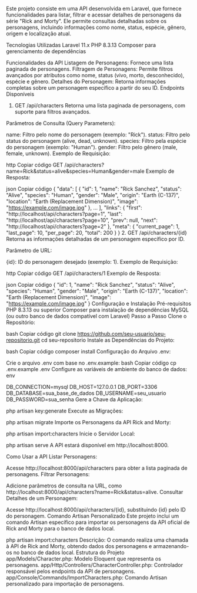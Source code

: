 Este projeto consiste em uma API desenvolvida em Laravel, que fornece funcionalidades para listar, filtrar e acessar detalhes de personagens da série "Rick and Morty". Ele permite consultas detalhadas sobre os personagens, incluindo informações como nome, status, espécie, gênero, origem e localização atual.

Tecnologias Utilizadas
Laravel 11.x
PHP 8.3.13
Composer para gerenciamento de dependências

Funcionalidades da API
Listagem de Personagens: Fornece uma lista paginada de personagens.
Filtragem de Personagens: Permite filtros avançados por atributos como nome, status (vivo, morto, desconhecido), espécie e gênero.
Detalhes do Personagem: Retorna informações completas sobre um personagem específico a partir do seu ID.
Endpoints Disponíveis

1. GET /api/characters
Retorna uma lista paginada de personagens, com suporte para filtros avançados.

Parâmetros de Consulta (Query Parameters):

name: Filtro pelo nome do personagem (exemplo: "Rick").
status: Filtro pelo status do personagem (alive, dead, unknown).
species: Filtro pela espécie do personagem (exemplo: "Human").
gender: Filtro pelo gênero (male, female, unknown).
Exemplo de Requisição:

http
Copiar código
GET /api/characters?name=Rick&status=alive&species=Human&gender=male
Exemplo de Resposta:

json
Copiar código
{
  "data": [
    {
      "id": 1,
      "name": "Rick Sanchez",
      "status": "Alive",
      "species": "Human",
      "gender": "Male",
      "origin": "Earth (C-137)",
      "location": "Earth (Replacement Dimension)",
      "image": "https://example.com/image.jpg"
    },
    ...
  ],
  "links": {
    "first": "http://localhost/api/characters?page=1",
    "last": "http://localhost/api/characters?page=10",
    "prev": null,
    "next": "http://localhost/api/characters?page=2"
  },
  "meta": {
    "current_page": 1,
    "last_page": 10,
    "per_page": 20,
    "total": 200
  }
}
2. GET /api/characters/{id}
Retorna as informações detalhadas de um personagem específico por ID.

Parâmetro de URL:

{id}: ID do personagem desejado (exemplo: 1).
Exemplo de Requisição:

http
Copiar código
GET /api/characters/1
Exemplo de Resposta:

json
Copiar código
{
  "id": 1,
  "name": "Rick Sanchez",
  "status": "Alive",
  "species": "Human",
  "gender": "Male",
  "origin": "Earth (C-137)",
  "location": "Earth (Replacement Dimension)",
  "image": "https://example.com/image.jpg"
}
Configuração e Instalação
Pré-requisitos
PHP 8.3.13 ou superior
Composer para instalação de dependências
MySQL (ou outro banco de dados compatível com Laravel)
Passo a Passo
Clone o Repositório:

bash
Copiar código
git clone https://github.com/seu-usuario/seu-repositorio.git
cd seu-repositorio
Instale as Dependências do Projeto:

bash
Copiar código
composer install
Configuração do Arquivo .env:

Crie o arquivo .env com base no .env.example:
bash
Copiar código
cp .env.example .env
Configure as variáveis de ambiente do banco de dados:
env


DB_CONNECTION=mysql
DB_HOST=127.0.0.1
DB_PORT=3306
DB_DATABASE=sua_base_de_dados
DB_USERNAME=seu_usuario
DB_PASSWORD=sua_senha
Gere a Chave da Aplicação:

php artisan key:generate
Execute as Migrações:


php artisan migrate
Importe os Personagens da API Rick and Morty:


php artisan import:characters
Inicie o Servidor Local:


php artisan serve
A API estará disponível em http://localhost:8000.

Como Usar a API
Listar Personagens:

Acesse http://localhost:8000/api/characters para obter a lista paginada de personagens.
Filtrar Personagens:

Adicione parâmetros de consulta na URL, como http://localhost:8000/api/characters?name=Rick&status=alive.
Consultar Detalhes de um Personagem:

Acesse http://localhost:8000/api/characters/{id}, substituindo {id} pelo ID do personagem.
Comando Artisan Personalizado
Este projeto inclui um comando Artisan específico para importar os personagens da API oficial de Rick and Morty para o banco de dados local.


php artisan import:characters
Descrição: O comando realiza uma chamada à API de Rick and Morty, obtendo dados dos personagens e armazenando-os no banco de dados local.
Estrutura do Projeto
app/Models/Character.php: Modelo Eloquent que representa os personagens.
app/Http/Controllers/CharacterController.php: Controlador responsável pelos endpoints da API de personagens.
app/Console/Commands/ImportCharacters.php: Comando Artisan personalizado para importação de personagens.
